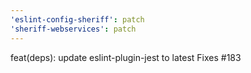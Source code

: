 ```yaml
---
'eslint-config-sheriff': patch
'sheriff-webservices': patch
---
```


feat(deps): update eslint-plugin-jest to latest
Fixes #183
